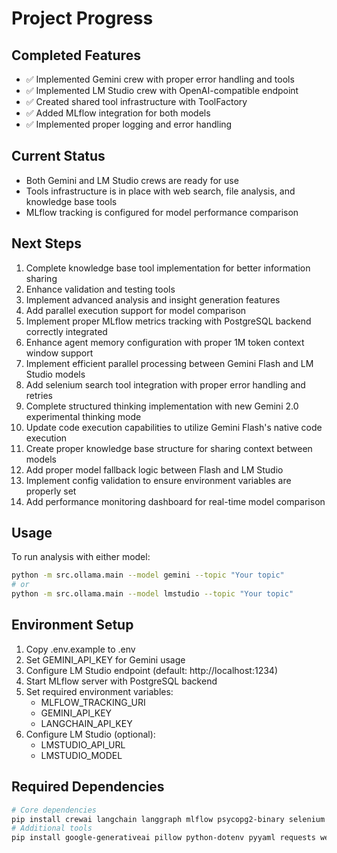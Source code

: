 # Project Progress

## Completed Features
- ✅ Implemented Gemini crew with proper error handling and tools
- ✅ Implemented LM Studio crew with OpenAI-compatible endpoint
- ✅ Created shared tool infrastructure with ToolFactory
- ✅ Added MLflow integration for both models
- ✅ Implemented proper logging and error handling

## Current Status
- Both Gemini and LM Studio crews are ready for use
- Tools infrastructure is in place with web search, file analysis, and knowledge base tools
- MLflow tracking is configured for model performance comparison

## Next Steps
1. Complete knowledge base tool implementation for better information sharing
2. Enhance validation and testing tools
3. Implement advanced analysis and insight generation features
4. Add parallel execution support for model comparison
5. Implement proper MLflow metrics tracking with PostgreSQL backend correctly integrated
6. Enhance agent memory configuration with proper 1M token context window support
7. Implement efficient parallel processing between Gemini Flash and LM Studio models
8. Add selenium search tool integration with proper error handling and retries
9. Complete structured thinking implementation with new Gemini 2.0 experimental thinking mode
10. Update code execution capabilities to utilize Gemini Flash's native code execution
11. Create proper knowledge base structure for sharing context between models
12. Add proper model fallback logic between Flash and LM Studio
13. Implement config validation to ensure environment variables are properly set
14. Add performance monitoring dashboard for real-time model comparison

## Usage
To run analysis with either model:
```bash
python -m src.ollama.main --model gemini --topic "Your topic"
# or
python -m src.ollama.main --model lmstudio --topic "Your topic"
```

## Environment Setup
1. Copy .env.example to .env
2. Set GEMINI_API_KEY for Gemini usage
3. Configure LM Studio endpoint (default: http://localhost:1234)
4. Start MLflow server with PostgreSQL backend
5. Set required environment variables:
   - MLFLOW_TRACKING_URI
   - GEMINI_API_KEY
   - LANGCHAIN_API_KEY
6. Configure LM Studio (optional):
   - LMSTUDIO_API_URL
   - LMSTUDIO_MODEL

## Required Dependencies
```bash
# Core dependencies
pip install crewai langchain langgraph mlflow psycopg2-binary selenium
# Additional tools
pip install google-generativeai pillow python-dotenv pyyaml requests webdriver-manager
```

